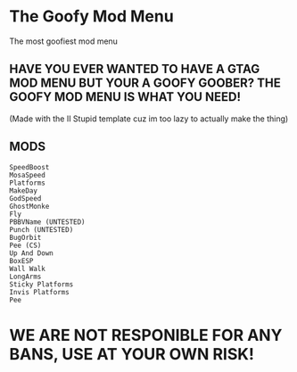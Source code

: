 # The Goofy Mod Menu
The most goofiest mod menu

## HAVE YOU EVER WANTED TO HAVE A GTAG MOD MENU BUT YOUR A GOOFY GOOBER? THE GOOFY MOD MENU IS WHAT YOU NEED!

(Made with the II Stupid template cuz im too lazy to actually make the thing)

## MODS

	SpeedBoost
	MosaSpeed
	Platforms
	MakeDay
	GodSpeed
	GhostMonke
	Fly
	PBBVName (UNTESTED)
	Punch (UNTESTED)
	BugOrbit
	Pee (CS)
	Up And Down
	BoxESP
 	Wall Walk
  	LongArms
	Sticky Platforms
	Invis Platforms
	Pee

# WE ARE NOT RESPONIBLE FOR ANY BANS, USE AT YOUR OWN RISK!
